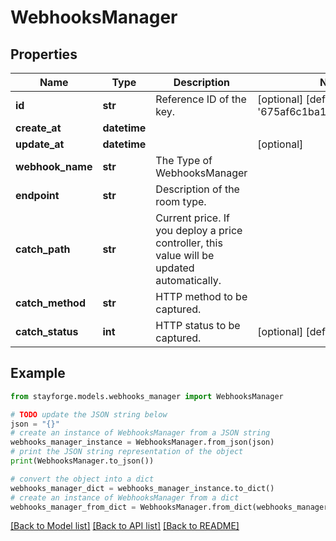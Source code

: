 # WebhooksManager


## Properties

Name | Type | Description | Notes
------------ | ------------- | ------------- | -------------
**id** | **str** | Reference ID of the key. | [optional] [default to '675af6c1ba19c676ccb094fe']
**create_at** | **datetime** |  | 
**update_at** | **datetime** |  | [optional] 
**webhook_name** | **str** | The Type of WebhooksManager | 
**endpoint** | **str** | Description of the room type. | 
**catch_path** | **str** | Current price. If you deploy a price controller, this value will be updated automatically. | 
**catch_method** | **str** | HTTP method to be captured. | 
**catch_status** | **int** | HTTP status to be captured. | [optional] [default to 200]

## Example

```python
from stayforge.models.webhooks_manager import WebhooksManager

# TODO update the JSON string below
json = "{}"
# create an instance of WebhooksManager from a JSON string
webhooks_manager_instance = WebhooksManager.from_json(json)
# print the JSON string representation of the object
print(WebhooksManager.to_json())

# convert the object into a dict
webhooks_manager_dict = webhooks_manager_instance.to_dict()
# create an instance of WebhooksManager from a dict
webhooks_manager_from_dict = WebhooksManager.from_dict(webhooks_manager_dict)
```
[[Back to Model list]](../README.md#documentation-for-models) [[Back to API list]](../README.md#documentation-for-api-endpoints) [[Back to README]](../README.md)


